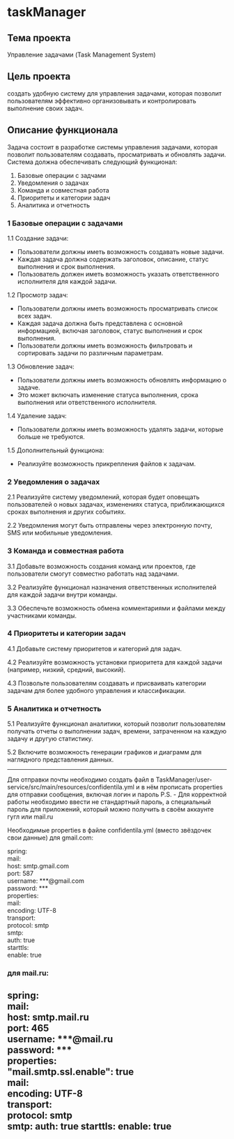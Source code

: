# taskManager  

## Тема проекта  
Управление задачами (Task Management System)

## Цель проекта  
создать удобную систему для управления задачами, 
которая позволит пользователям эффективно организовывать и контролировать выполнение своих задач.

## Описание функционала  
Задача состоит в разработке системы управления задачами, 
которая позволит пользователям создавать, просматривать и обновлять задачи. 
   Система должна обеспечивать следующий функционал:
1. Базовые операции с задчами  
2. Уведомления о задачах  
3. Команда и совместная работа  
4. Приоритеты и категории задач  
5. Аналитика и отчетность  

### 1 Базовые операции с задачами  

 1.1 Создание задачи:  
   - Пользователи должны иметь возможность создавать новые задачи.  
   - Каждая задача должна содержать заголовок, описание, статус выполнения и срок выполнения.  
   - Пользователь должен иметь возможность указать ответственного исполнителя для каждой задачи.
     
 1.2 Просмотр задач:  
   - Пользователи должны иметь возможность просматривать список всех задач.  
   - Каждая задача должна быть представлена с основной информацией, включая заголовок, статус выполнения и срок выполнения.  
   - Пользователи должны иметь возможность фильтровать и сортировать задачи по различным параметрам.
     
 1.3 Обновление задач:  
   - Пользователи должны иметь возможность обновлять информацию о задаче.  
   - Это может включать изменение статуса выполнения, срока выполнения или ответственного исполнителя.
     
 1.4 Удаление задач:  
   - Пользователи должны иметь возможность удалять задачи, которые больше не требуются.
     
 1.5 Дополнительный функциона:  
 - Реализуйте возможность прикрепления файлов к задачам.  

### 2 Уведомления о задачах

2.1 Реализуйте систему уведомлений, которая будет оповещать 
пользователей о новых задачах, изменениях статуса, приближающихся сроках выполнения и других событиях.  

2.2 Уведомления могут быть отправлены через электронную почту, SMS или мобильные уведомления.  

### 3 Команда и совместная работа

3.1 Добавьте возможность создания команд или проектов, где пользователи смогут совместно работать над задачами.  

3.2 Реализуйте функционал назначения ответственных исполнителей для каждой задачи внутри команды.  

3.3 Обеспечьте возможность обмена комментариями и файлами между участниками команды.  

### 4 Приоритеты и категории задач

4.1 Добавьте систему приоритетов и категорий для задач.  

4.2 Реализуйте возможность установки приоритета для каждой задачи (например, низкий, средний, высокий).  

4.3 Позвольте пользователям создавать и присваивать категории задачам для более удобного управления и классификации.  

### 5 Аналитика и отчетность

5.1 Реализуйте функционал аналитики, который позволит пользователям получать отчеты 
о выполнении задач, времени, затраченном на каждую задачу и другую статистику.  

5.2 Включите возможность генерации графиков и диаграмм для наглядного представления данных. 

------------------------------------------------------------------------------
   Для отправки почты необходимо создать файл в 
TaskManager/user-service/src/main/resources/confidentila.yml 
и в нём прописать properties для отправки сообщения, включая логин и пароль
P.S. - Для корректной работы необходимо ввести не стандартный пароль, 
а специальный пароль для приложений, который можно получить в своём 
аккаунте гугл или mail.ru

   Необходимые properties в файле confidentila.yml (вместо звёздочек свои данные)
                                            для gmail.com:

 spring:  
     mail:  
        host: smtp.gmail.com  
        port: 587  
        username: ***@gmail.com  
        password: ***  
        properties:  
            mail:  
                encoding: UTF-8  
                transport:  
                    protocol: smtp  
                smtp:  
                    auth: true  
                    starttls:  
                        enable: true  
  
###                                        для mail.ru:  
  
spring:  
  mail:  
    host: smtp.mail.ru  
    port: 465  
    username: ***@mail.ru  
    password: ***  
    properties:  
      "mail.smtp.ssl.enable": true  
      mail:  
        encoding: UTF-8  
        transport:  
          protocol: smtp  
        smtp:
          auth: true
          starttls:
            enable: true
------------------------------------------------------------------------------
